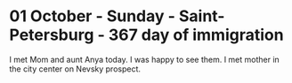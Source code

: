 # 01 October - Sunday - Saint-Petersburg - 367 day of immigration

I met Mom and aunt Anya today. I was happy to see them. I met mother in the city center on Nevsky prospect.